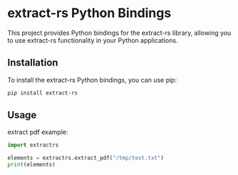 # extract-rs Python Bindings

This project provides Python bindings for the extract-rs library, allowing you to use extract-rs functionality in your Python applications.

## Installation

To install the extract-rs Python bindings, you can use pip:

```bash
pip install extract-rs
```

## Usage

extract pdf example:

```python
import extractrs

elements = extractrs.extract_pdf("/tmp/test.txt")
print(elements)
```
